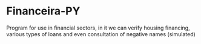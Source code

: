 # Financeira-PY
 Program for use in financial sectors, in it we can verify housing financing, various types of loans and even consultation of negative names (simulated)
